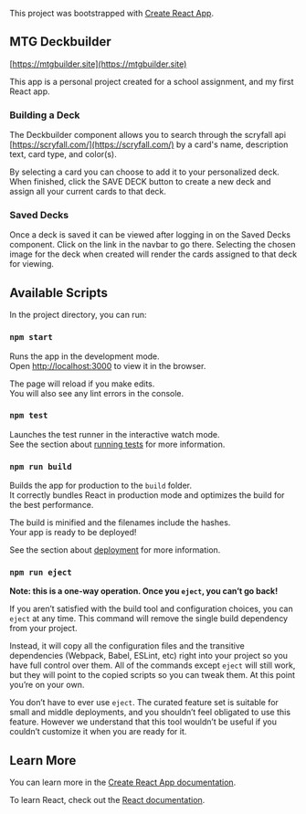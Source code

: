 This project was bootstrapped with [Create React App](https://github.com/facebook/create-react-app).

## MTG Deckbuilder
[https://mtgbuilder.site](https://mtgbuilder.site)

This app is a personal project created for a school assignment, and my first React app.

### Building a Deck

The Deckbuilder component allows you to search through the scryfall api [https://scryfall.com/](https://scryfall.com/) by a card's name, description text, card type, and color(s).

By selecting a card you can choose to add it to your personalized deck. When finished, click the SAVE DECK button to create a new deck and assign all your current cards to that deck. 

### Saved Decks

Once a deck is saved it can be viewed after logging in on the Saved Decks component. Click on the link in the navbar to go there. Selecting the chosen image for the deck when created will render the cards assigned to that deck for viewing.

## Available Scripts

In the project directory, you can run:

### `npm start`

Runs the app in the development mode.<br>
Open [http://localhost:3000](http://localhost:3000) to view it in the browser.

The page will reload if you make edits.<br>
You will also see any lint errors in the console.

### `npm test`

Launches the test runner in the interactive watch mode.<br>
See the section about [running tests](https://facebook.github.io/create-react-app/docs/running-tests) for more information.

### `npm run build`

Builds the app for production to the `build` folder.<br>
It correctly bundles React in production mode and optimizes the build for the best performance.

The build is minified and the filenames include the hashes.<br>
Your app is ready to be deployed!

See the section about [deployment](https://facebook.github.io/create-react-app/docs/deployment) for more information.

### `npm run eject`

**Note: this is a one-way operation. Once you `eject`, you can’t go back!**

If you aren’t satisfied with the build tool and configuration choices, you can `eject` at any time. This command will remove the single build dependency from your project.

Instead, it will copy all the configuration files and the transitive dependencies (Webpack, Babel, ESLint, etc) right into your project so you have full control over them. All of the commands except `eject` will still work, but they will point to the copied scripts so you can tweak them. At this point you’re on your own.

You don’t have to ever use `eject`. The curated feature set is suitable for small and middle deployments, and you shouldn’t feel obligated to use this feature. However we understand that this tool wouldn’t be useful if you couldn’t customize it when you are ready for it.

## Learn More

You can learn more in the [Create React App documentation](https://facebook.github.io/create-react-app/docs/getting-started).

To learn React, check out the [React documentation](https://reactjs.org/).


